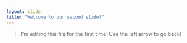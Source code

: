 ```yaml
---
layout: slide
title: "Welcome to our second slide!"
---
```

> I'm editing this file for the first time!
Use the left arrow to go back!
